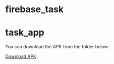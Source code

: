 # firebase_task

# task_app

You can download the APK from the folder below:

[Download APK](https://drive.google.com/file/d/1m5tJ02TU0Yok52qLr909pIhSDmcEKgsb/view?usp=sharing)

